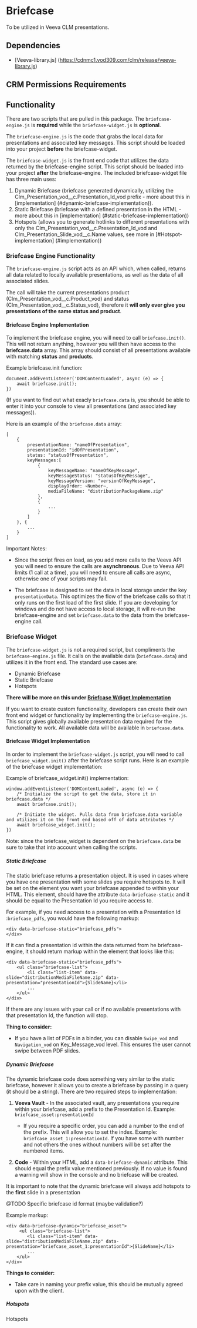 # Briefcase
To be utilized in Veeva CLM presentations. 

## Dependencies
- [Veeva-library.js] (https://cdnmc1.vod309.com/clm/release/veeva-library.js)

## CRM Permissions Requirements
## Functionality
There are two scripts that are pulled in this package. The ``briefcase-engine.js`` is **required** while the ``briefcase-widget.js`` is **optional**.

 The ``briefcase-engine.js`` is the code that grabs the local data for presentations and associated key messages. This script should be loaded into your project **before** the briefcase-widget. 

 The ``briefcase-widget.js`` is the front end code that utilizes the data returned by the briefcase-engine script. This script should be loaded into your project **after** the briefcase-engine. The included briefcase-widget file has three main uses:

 1. Dynamic Briefcase (briefcase generated dynamically, utilizing the Clm_Presentation_vod__c.Presentation_Id_vod prefix - more about this in [implementation] (#dynamic-briefcase-implementation)).
 2. Static Briefcase (briefcase with a defined presentation in the HTML - more about this in [implementation] (#static-briefcase-implementation))
 3. Hotspots (allows you to generate hotlinks to different presentations with only the Clm_Presentation_vod__c.Presentation_Id_vod and Clm_Presentation_Slide_vod__c.Name values, see more in [#Hotspot-implementation] (#implementation))

### Briefcase Engine Functionality
The ``briefcase-engine.js`` script acts as an API which, when called, returns all data related to locally available presentations, as well as the data of all associated slides. 

The call will take the current presentations product (Clm_Presentation_vod__c.Product_vod) and status (Clm_Presentation_vod__c.Status_vod), therefore it **will only ever give you presentations of the same status and product**.

#### Briefcase Engine Implementation
To implement the briefcase engine, you will need to call ``briefcase.init()``. This will not return anything, however you will then have access to the **briefcase.data** array. This array should consist of all presentations available with matching **status** and **products**. 

Example briefcase.init function:
```
document.addEventListener('DOMContentLoaded', async (e) => {
    await briefcase.init();
})
```

(If you want to find out what exacly ``briefcase.data`` is, you should be able to enter it into your console to view all presentations (and associated key messages)).

Here is an example of the ``briefcase.data`` array:

```
[
    {
        presentationName: "nameOfPresentation",
        presentationId: "idOfPresentation",
        status: "statusOfPresentation",
        keyMessages:[
            {
                keyMessageName: "nameOfKeyMessage",
                keyMessageStatus: "statusOfKeyMessage",
                keyMessageVersion: "versionOfKeyMessage",
                displayOrder: ~Number~,
                mediaFileName: "distributionPackageName.zip"
            },
            {
                ...
            }
        ]
    }, {
        ...
    }
]
```

Important Notes:

- Since the script fires on load, as you add more calls to the Veeva API you will need to ensure the calls are **asynchronous**. Due to Veeva API limits (1 call at a time), you will need to ensure all calls are async, otherwise one of your scripts may fail.

-  The briefcase is designed to set the data in local storage under the key `presentationData`. This optimizes the flow of the briefcase calls so that it only runs on the first load of the first slide. If you are developing for windows and do not have access to local storage, it will re-run the briefcase-engine and set `briefcase.data` to the data from the briefcase-engine call. 

### Briefcase Widget
The ``briefcase-widget.js`` is not a required script, but compliments the ``briefcase-engine.js`` file. It calls on the available data (``briefcase.data``) and utilizes it in the front end. The standard use cases are: 
- Dynamic Briefcase
- Static Briefcase
- Hotspots

**There will be more on this under [Briefcase Wdiget Implementation](#briefcase-widget-implementation)**

If you want to create custom functionality, developers can create their own front end widget or functionality by implementing the ``briefcase-engine.js``. This script gives globally available presentation data required for the functionality to work. All available data will be available in ``briefcase.data``.

#### Briefcase Widget Implementation
In order to implement the ``briefcase-widget.js`` script, you will need to call ``briefcase_widget.init()`` after the briefcase script runs. Here is an example of the briefcase widget implementation:

Example of briefcase_widget.init() implementation:
```
window.addEventListener('DOMContentLoaded', async (e) => {
    /* Initialize the script to get the data, store it in briefcase.data */
    await briefcase.init();

    /* Initiate the widget. Pulls data from briefcase.data variable and utilizes it on the front end based off of data attributes */
    await briefcase_widget.init();
})
```

Note: since the briefcase_widget is dependent on the ``briefcase.data`` be sure to take that into account when calling the scripts. 

##### Static Briefcase 
The static briefcase returns a presentation object. It is used in cases where you have one presentation with some slides you require hotspots to. It will be set on the element you want your briefcase appended to within your HTML. This element, should have the attribute ``data-briefcase-static`` and it should be equal to the Presentation Id you require access to. 

For example, if you need access to a presentation  with a Presentation Id :``briefcase_pdfs``, you would have the following markup: 
```
<div data-briefcase-static="briefcase_pdfs">
</div>
```
If it can find a presentation id within the data returned from he briefcase-engine, it should return markup within the element that looks like this: 
```
<div data-briefcase-static="briefcase_pdfs">
    <ul class="briefcase-list">
        <li class="list-item" data-slide="distributionMediaFileName.zip" data-presentation="presentationId">{SlideName}</li>
        ...
    </ul>
</div>
```
If there are any issues with your call or if no available presentations with that presentation Id, the function will stop. 

**Thing to consider:**
- If you have a list of PDFs in a binder, you can disable `Swipe_vod` and `Navigation_vod` on Key_Message_vod level. This ensures the user cannot swipe between PDF slides. 

##### Dynamic Briefcase
The dynamic briefcase code does something very similar to the static briefcase, however it allows you to create a briefcase by passing in a query (it should be a string). There are two required steps to implementation:
1. **Veeva Vault** - In the associated vault, any presentations you require within your briefcase, add a prefix to the Presentation Id. Example: ```briefcase_asset:presentationId```
    - If you require a specific order, you can add a number to the end of the prefix. This will allow you to set the index. Example: `briefcase_asset_1:presentationId`. If you have some with number and not others the ones without numbers will be set after the numbered items. 

2. **Code** - Within your HTML, add a ```data-briefcase-dynamic``` attribute. This should equal the prefix value mentioned previously. If no value is found a warning will show in the console and no briefcase will be created. 

It is important to note that the dynamic briefcase will always add hotspots to the **first** slide in a presentation 

@TODO Specific briefcase id format (maybe validation?) 

Example markup: 
```
<div data-briefcase-dynamic="briefcase_asset">
     <ul class="briefcase-list">
        <li class="list-item" data-slide="distributionMediaFileName.zip" data-presentation="briefcase_asset_1:presentationId">{SlideName}</li>
        ...
    </ul>
</div>
```

**Things to consider:**
- Take care in naming your prefix value, this should be mutually agreed upon with the client.
##### Hotspots
Hotspots 
